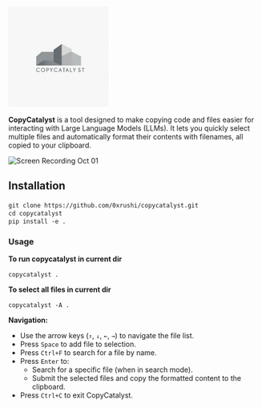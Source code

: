 <img src="images/logo.jpeg" alt="Logo" style="max-width: auto; height: 200px;">


**CopyCatalyst** is a tool designed to make copying code and files easier for interacting with Large Language Models (LLMs). It lets you quickly select multiple files and automatically format their contents with filenames, all copied to your clipboard.

![Screen Recording Oct 01](https://github.com/user-attachments/assets/6f737928-360d-418f-800b-4aca37f17eee)

## Installation

```
git clone https://github.com/0xrushi/copycatalyst.git
cd copycatalyst
pip install -e .
```


### Usage

**To run copycatalyst in current dir**
```
copycatalyst .
```

**To select all files in current dir**
```
copycatalyst -A .
```

**Navigation:**

* Use the arrow keys (`↑`, `↓`, `←`, `→`) to navigate the file list.
* Press `Space` to add file to selection.
* Press `Ctrl+F` to search for a file by name.
* Press `Enter` to:
  * Search for a specific file (when in search mode).
  * Submit the selected files and copy the formatted content to the clipboard.
* Press `Ctrl+C` to exit CopyCatalyst.
